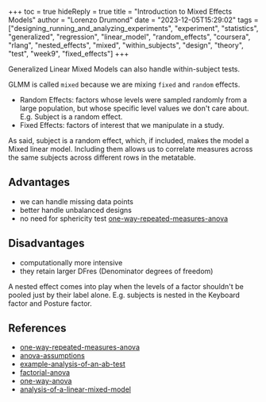 +++
toc = true
hideReply = true
title = "Introduction to Mixed Effects Models"
author = "Lorenzo Drumond"
date = "2023-12-05T15:29:02"
tags = ["designing_running_and_analyzing_experiments",  "experiment",  "statistics",  "generalized",  "regression",  "linear_model",  "random_effects",  "coursera",  "rlang",  "nested_effects",  "mixed",  "within_subjects",  "design",  "theory",  "test",  "week9",  "fixed_effects"]
+++


Generalized Linear Mixed Models can also handle within-subject tests.

GLMM is called `mixed` because we are mixing `fixed` and `random` effects.

- Random Effects: factors whose levels were sampled randomly from a large population, but whose specific level values we don't care about. E.g. Subject is a random effect.
- Fixed Effects: factors of interest that we manipulate in a study.

As said, subject is a random effect, which, if included, makes the model a
Mixed linear model. Including them allows us to correlate measures across the
same subjects across different rows in the metatable.

## Advantages
- we can handle missing data points
- better handle unbalanced designs
- no need for sphericity test [one-way-repeated-measures-anova](/wiki/one-way-repeated-measures-anova/)

## Disadvantages
- computationally more intensive
- they retain larger DFres (Denominator degrees of freedom)


A nested effect comes into play when the levels of a factor shouldn't be pooled just by their label alone.
E.g. subjects is nested in the Keyboard factor and Posture factor.

## References
- [one-way-repeated-measures-anova](/wiki/one-way-repeated-measures-anova/)
- [anova-assumptions](/wiki/anova-assumptions/)
- [example-analysis-of-an-ab-test](/wiki/example-analysis-of-an-ab-test/)
- [factorial-anova](/wiki/factorial-anova/)
- [one-way-anova](/wiki/one-way-anova/)
- [analysis-of-a-linear-mixed-model](/wiki/analysis-of-a-linear-mixed-model/)
